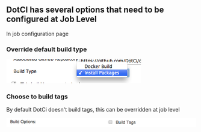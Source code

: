 ## DotCI has several options that need to be configured at Job Level

In job configuration page
### Override default build type

  ![override build type](screenshots/override-build-type.png)

### Choose to build tags
 By default DotCi doesn't build tags, this can be overridden at job level
 
  ![Build Tags](screenshots/build-tags.png)
